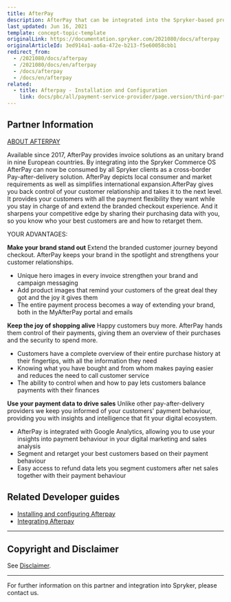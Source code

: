 ```yaml
---
title: AfterPay
description: AfterPay that can be integrated into the Spryker-based project, provides invoice solutions as an unitary brand in nine European countries.
last_updated: Jun 16, 2021
template: concept-topic-template
originalLink: https://documentation.spryker.com/2021080/docs/afterpay
originalArticleId: 3ed914a1-aa6a-472e-b213-f5e60058cbb1
redirect_from:
  - /2021080/docs/afterpay
  - /2021080/docs/en/afterpay
  - /docs/afterpay
  - /docs/en/afterpay
related:
  - title: Afterpay - Installation and Configuration
    link: docs/pbc/all/payment-service-provider/page.version/third-party-integrations/afterpay/installing-and-configuring-afterpay.html
---
```


## Partner Information

[ABOUT AFTERPAY](https://www.afterpay.de/)

Available since 2017, AfterPay provides invoice solutions as an unitary brand in nine European countries. By integrating into the Spryker Commerce OS AfterPay can now be consumed by all Spryker clients as a cross-border Pay-after-delivery solution. AfterPay depicts local consumer and market requirements as well as simplifies international expansion.AfterPay gives you back control of your customer relationship and takes it to the next level. It provides your customers with all the payment flexibility they want while you stay in charge of and extend the branded checkout experience. And it sharpens your competitive edge by sharing their purchasing data with you, so you know who your best customers are and how to retarget them.

YOUR ADVANTAGES:

**Make your brand stand out**
Extend the branded customer journey beyond checkout. AfterPay keeps your brand in the spotlight and strengthens your customer relationships.
* Unique hero images in every invoice strengthen your brand and campaign messaging
* Add product images that remind your customers of the great deal they got and the joy it gives them
* The entire payment process becomes a way of extending your brand, both in the MyAfterPay portal and emails

**Keep the joy of shopping alive**
Happy customers buy more. AfterPay hands them control of their payments, giving them an overview of their purchases and the security to spend more.
* Customers have a complete overview of their entire purchase history at their fingertips, with all the information they need
* Knowing what you have bought and from whom makes paying easier and reduces the need to call customer service
* The ability to control when and how to pay lets customers balance payments with their finances

**Use your payment data to drive sales**
Unlike other pay-after-delivery providers we keep you informed of your customers' payment behaviour, providing you with insights and intelligence that fit your digital ecosystem.
* AfterPay is integrated with Google Analytics, allowing you to use your insights into payment behaviour in your digital marketing and sales analysis
* Segment and retarget your best customers based on their payment behaviour
* Easy access to refund data lets you segment customers after net sales together with their payment behaviour

## Related Developer guides

* [Installing and configuring Afterpay](/docs/pbc/all/payment-service-provider/{{page.version}}/third-party-integrations/afterpay/installing-and-configuring-afterpay.html)
* [Integrating Afterpay](/docs/pbc/all/payment-service-provider/{{page.version}}/third-party-integrations/afterpay/integrating-afterpay.html)

---

## Copyright and Disclaimer

See [Disclaimer](https://github.com/spryker/spryker-documentation).

---
For further information on this partner and integration into Spryker, please contact us.

<div class="hubspot-form js-hubspot-form" data-portal-id="2770802" data-form-id="163e11fb-e833-4638-86ae-a2ca4b929a41" id="hubspot-1"></div>

